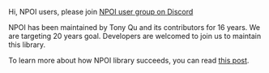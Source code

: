 Hi, NPOI users, please join [NPOI user group on Discord](https://discord.gg/rABUseUHme) 

NPOI has been maintained by Tony Qu and its contributors for 16 years. We are targeting 20 years goal. Developers are welcomed to join us to maintain this library. 

To learn more about how NPOI library succeeds, you can read [this post](https://tonyqus.medium.com/how-npoi-succeeds-67ceb7333eb). 